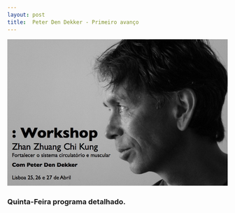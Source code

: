 ```yaml
---
layout: post
title:  Peter Den Dekker - Primeiro avanço
---
```

![Workshop2014](files/workshop2014.jpg)

### Quinta-Feira programa detalhado. 
